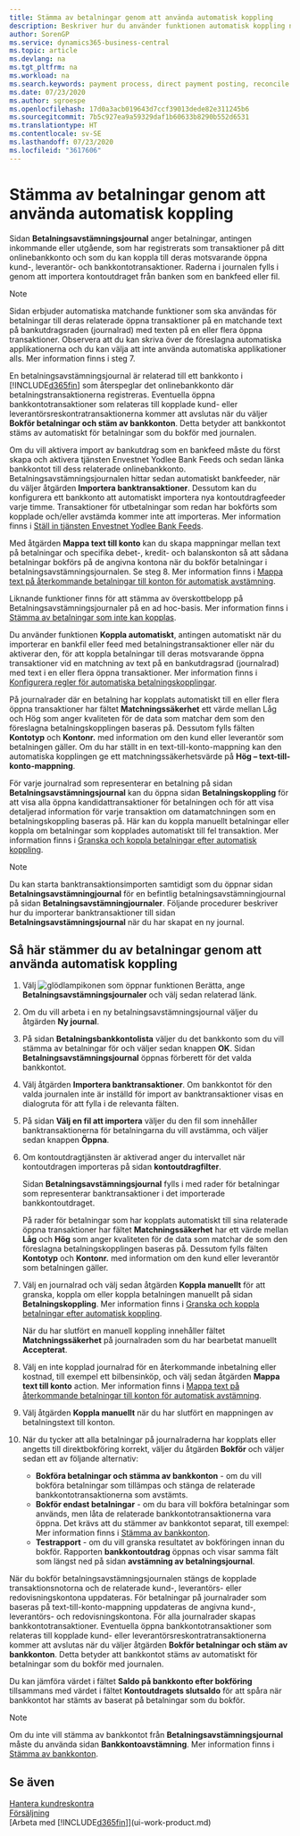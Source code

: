 ```yaml
---
title: Stämma av betalningar genom att använda automatisk koppling
description: Beskriver hur du använder funktionen automatisk koppling när du använder utbetalningar eller inbetalningar till deras relaterade öppna transaktioner och stämma av betalningar.
author: SorenGP
ms.service: dynamics365-business-central
ms.topic: article
ms.devlang: na
ms.tgt_pltfrm: na
ms.workload: na
ms.search.keywords: payment process, direct payment posting, reconcile payment, expenses, cash receipts
ms.date: 07/23/2020
ms.author: sgroespe
ms.openlocfilehash: 17d0a3acb019643d7ccf39013dede82e311245b6
ms.sourcegitcommit: 7b5c927ea9a59329daf1b60633b8290b552d6531
ms.translationtype: HT
ms.contentlocale: sv-SE
ms.lasthandoff: 07/23/2020
ms.locfileid: "3617606"
---
```

# <a name="reconcile-payments-using-automatic-application"></a>Stämma av betalningar genom att använda automatisk koppling

Sidan **Betalningsavstämningsjournal** anger betalningar, antingen inkommande eller utgående, som har registrerats som transaktioner på ditt onlinebankkonto och som du kan koppla till deras motsvarande öppna kund-, leverantör- och bankkontotransaktioner. Raderna i journalen fylls i genom att importera kontoutdraget från banken som en bankfeed eller fil.

> [!NOTE]
> Sidan erbjuder automatiska matchande funktioner som ska användas för betalningar till deras relaterade öppna transaktioner på en matchande text på bankutdragsraden (journalrad) med texten på en eller flera öppna transaktioner. Observera att du kan skriva över de föreslagna automatiska applikationerna och du kan välja att inte använda automatiska applikationer alls. Mer information finns i steg 7.

En betalningsavstämningsjournal är relaterad till ett bankkonto i [!INCLUDE[d365fin](includes/d365fin_md.md)] som återspeglar det onlinebankkonto där betalningstransaktionerna registreras. Eventuella öppna bankkontotransaktioner som relateras till kopplade kund- eller leverantörsreskontratransaktionerna kommer att avslutas när du väljer **Bokför betalningar och stäm av bankkonton**. Detta betyder att bankkontot stäms av automatiskt för betalningar som du bokför med journalen.

Om du vill aktivera import av bankutdrag som en bankfeed måste du först skapa och aktivera tjänsten Envestnet Yodlee Bank Feeds och sedan länka bankkontot till dess relaterade onlinebankkonto. Betalningsavstämningsjournalen hittar sedan automatiskt bankfeeder, när du väljer åtgärden **Importera banktransaktioner**. Dessutom kan du konfigurera ett bankkonto att automatiskt importera nya kontoutdragfeeder varje timme. Transaktioner för utbetalningar som redan har bokförts som kopplade och/eller avstämda kommer inte att importeras. Mer information finns i [Ställ in tjänsten Envestnet Yodlee Bank Feeds](bank-how-setup-bank-statement-service.md).

Med åtgärden **Mappa text till konto** kan du skapa mappningar mellan text på betalningar och specifika debet-, kredit- och balanskonton så att sådana betalningar bokförs på de angivna kontona när du bokför betalningar i betalningsavstämningsjournalen. Se steg 8. Mer information finns i [Mappa text på återkommande betalningar till konton för automatisk avstämning](receivables-how-map-text-recurring-payments-accounts-auto-reconcilliation.md).

Liknande funktioner finns för att stämma av överskottbelopp på Betalningsavstämningsjournaler på en ad hoc-basis. Mer information finns i [Stämma av betalningar som inte kan kopplas](receivables-how-reconcile-payments-cannot-apply-auto.md).

Du använder funktionen **Koppla automatiskt**, antingen automatiskt när du importerar en bankfil eller feed med betalningstransaktioner eller när du aktiverar den, för att koppla betalningar till deras motsvarande öppna transaktioner vid en matchning av text på en bankutdragsrad (journalrad) med text i en eller flera öppna transaktioner. Mer information finns i [Konfigurera regler för automatiska betalningskopplingar](receivables-how-set-up-payment-application-rules.md).

På journalrader där en betalning har kopplats automatiskt till en eller flera öppna transaktioner har fältet **Matchningssäkerhet** ett värde mellan Låg och Hög som anger kvaliteten för de data som matchar dem som den föreslagna betalningskopplingen baseras på. Dessutom fylls fälten **Kontotyp** och **Kontonr.** med information om den kund eller leverantör som betalningen gäller. Om du har ställt in en text-till-konto-mappning kan den automatiska kopplingen ge ett matchningssäkerhetsvärde på **Hög – text-till-konto-mappning**.

För varje journalrad som representerar en betalning på sidan **Betalningsavstämningsjournal** kan du öppna sidan **Betalningskoppling** för att visa alla öppna kandidattransaktioner för betalningen och för att visa detaljerad information för varje transaktion om datamatchningen som en betalningskoppling baseras på. Här kan du koppla manuellt betalningar eller koppla om betalningar som kopplades automatiskt till fel transaktion. Mer information finns i [Granska och koppla betalningar efter automatisk koppling](receivables-how-review-apply-payments-auto-application.md).

> [!NOTE]  
> Du kan starta banktransaktionsimporten samtidigt som du öppnar sidan **Betalningsavstämningjournal** för en befintlig betalningsavstämningjournal på sidan **Betalningsavstämningjournaler**. Följande procedurer beskriver hur du importerar banktransaktioner till sidan **Betalningsavstämningsjournal** när du har skapat en ny journal.

## <a name="to-reconcile-payments-using-automatic-application"></a>Så här stämmer du av betalningar genom att använda automatisk koppling
1. Välj ![glödlampikonen som öppnar funktionen Berätta](media/ui-search/search_small.png "Berätta vad du vill göra"), ange **Betalningsavstämningsjournaler** och välj sedan relaterad länk.
2. Om du vill arbeta i en ny betalningsavstämningsjournal väljer du åtgärden **Ny journal**.
3. På sidan **Betalningsbankkontolista** väljer du det bankkonto som du vill stämma av betalningar för och väljer sedan knappen **OK**.
   Sidan **Betalningsavstämningsjournal** öppnas förberett för det valda bankkontot.
4. Välj åtgärden **Importera banktransaktioner**.
   Om bankkontot för den valda journalen inte är inställd för import av banktransaktioner visas en dialogruta för att fylla i de relevanta fälten.
5. På sidan **Välj en fil att importera** väljer du den fil som innehåller banktransaktionerna för betalningarna du vill avstämma, och väljer sedan knappen **Öppna**.  
6. Om kontoutdragtjänsten är aktiverad anger du intervallet när kontoutdragen importeras på sidan **kontoutdragfilter**.

    Sidan **Betalningsavstämningsjournal** fylls i med rader för betalningar som representerar banktransaktioner i det importerade bankkontoutdraget.

    På rader för betalningar som har kopplats automatiskt till sina relaterade öppna transaktioner har fältet **Matchningssäkerhet** har ett värde mellan **Låg** och **Hög** som anger kvaliteten för de data som matchar de som den föreslagna betalningskopplingen baseras på. Dessutom fylls fälten **Kontotyp** och **Kontonr.** med information om den kund eller leverantör som betalningen gäller.
7. Välj en journalrad och välj sedan åtgärden **Koppla manuellt** för att granska, koppla om eller koppla betalningen manuellt på sidan **Betalningskoppling**. Mer information finns i [Granska och koppla betalningar efter automatisk koppling](receivables-how-review-apply-payments-auto-application.md).

    När du har slutfört en manuell koppling innehåller fältet **Matchningssäkerhet** på journalraden som du har bearbetat manuellt **Accepterat**.
8. Välj en inte kopplad journalrad för en återkommande inbetalning eller kostnad, till exempel ett bilbensinköp, och välj sedan åtgärden **Mappa text till konto** action. Mer information finns i [Mappa text på återkommande betalningar till konton för automatisk avstämning](receivables-how-map-text-recurring-payments-accounts-auto-reconcilliation.md).
9. Välj åtgärden **Koppla manuellt** när du har slutfört en mappningen av betalningstext till konton.
10. När du tycker att alla betalningar på journalraderna har kopplats eller angetts till direktbokföring korrekt, väljer du åtgärden **Bokför** och väljer sedan ett av följande alternativ:

    - **Bokföra betalningar och stämma av bankkonton** - om du vill bokföra betalningar som tillämpas och stänga de relaterade bankkontotransaktionerna som avstämts.
    - **Bokför endast betalningar** - om du bara vill bokföra betalningar som används, men låta de relaterade bankkontotransaktionerna vara öppna. Det krävs att du stämmer av bankkontot separat, till exempel: Mer information finns i [Stämma av bankkonton](bank-how-reconcile-bank-accounts-separately.md).
    - **Testrapport** - om du vill granska resultatet av bokföringen innan du bokför. Rapporten **bankkontoutdrag** öppnas och visar samma fält som längst ned på sidan **avstämning av betalningsjournal**.

När du bokför betalningsavstämningsjournalen stängs de kopplade transaktionsnotorna och de relaterade kund-, leverantörs- eller redovisningskontona uppdateras. För betalningar på journalrader som baseras på text-till-konto-mappning uppdateras de angivna kund-, leverantörs- och redovisningskontona. För alla journalrader skapas bankkontotransaktioner. Eventuella öppna bankkontotransaktioner som relateras till kopplade kund- eller leverantörsreskontratransaktionerna kommer att avslutas när du väljer åtgärden **Bokför betalningar och stäm av bankkonton**. Detta betyder att bankkontot stäms av automatiskt för betalningar som du bokför med journalen.

Du kan jämföra värdet i fältet **Saldo på bankkonto efter bokföring** tillsammans med värdet i fältet **Kontoutdragets slutsaldo** för att spåra när bankkontot har stämts av baserat på betalningar som du bokför.

> [!NOTE]  
>   Om du inte vill stämma av bankkontot från **Betalningsavstämningsjournal** måste du använda sidan **Bankkontoavstämning**. Mer information finns i [Stämma av bankkonton](bank-how-reconcile-bank-accounts-separately.md).

## <a name="see-also"></a>Se även
[Hantera kundreskontra](receivables-manage-receivables.md)  
[Försäljning](sales-manage-sales.md)  
[Arbeta med [!INCLUDE[d365fin](includes/d365fin_md.md)]](ui-work-product.md)
